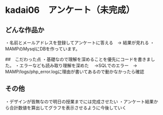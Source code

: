 # kadai06　アンケート（未完成）

## どんな作品か
・名前とメールアドレスを登録してアンケートに答える　→ 結果が見れる
・MAMPのMysqlにDBを作っています。

##　こだわった点
・基礎なので理解を深めることを優先にコードを書きました。
・エラーなども読み取り理解を深めた
　→SQLでのエラー　→ MAMP/logs/php_error.logに理由が書いてあるので動かなかったら確認

## その他
・デザインが皆無なので明日の授業までには完成させたい
・アンケート結果から合計数値を算出してグラフを表示させるように今後していく
